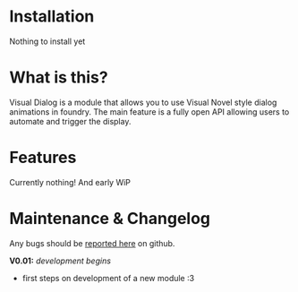 
# Installation
Nothing to install yet

# What is this? 

Visual Dialog is a module that allows you to use Visual Novel style dialog animations in foundry. The main feature is a fully open API allowing users to automate and trigger the display. 


# Features

Currently nothing! And early WiP 
# Maintenance & Changelog
Any bugs should be [reported here](https://github.com/hiddenkrypt/visual-dialog/issues) on github.

**V0.01:** *development begins* 
- first steps on development of a new module :3
